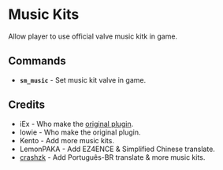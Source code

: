 # Music Kits
Allow player to use official valve music kitk in game.

## Commands
- **`sm_music`** - Set music kit valve in game.

## Credits
- iEx - Who make the [original plugin](https://forums.alliedmods.net/showthread.php?t=252260).
- lowie - Who make the original plugin.
- Kento - Add more music kits.
- LemonPAKA - Add EZ4ENCE & Simplified Chinese translate.
- [crashzk](https://github.com/crashzk) - Add Português-BR translate & more music kits.
